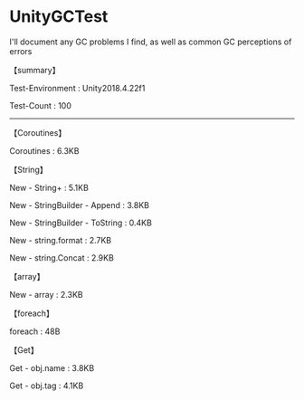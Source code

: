# UnityGCTest
I'll document any GC problems I find, as well as common GC perceptions of errors

【summary】

Test-Environment : Unity2018.4.22f1

Test-Count : 100 

--------------
【Coroutines】

Coroutines : 6.3KB 

【String】

New - String+ : 5.1KB

New - StringBuilder - Append : 3.8KB

New - StringBuilder - ToString : 0.4KB  

New - string.format : 2.7KB  

New - string.Concat : 2.9KB  

【array】

New - array : 2.3KB 

【foreach】

foreach : 48B 

【Get】

Get - obj.name : 3.8KB

Get - obj.tag : 4.1KB
